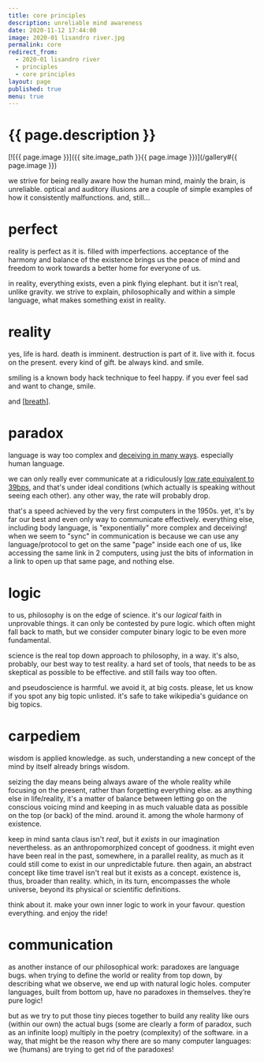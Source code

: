 ```yaml
---
title: core principles
description: unreliable mind awareness
date: 2020-11-12 17:44:00
image: 2020-01 lisandro river.jpg
permalink: core
redirect_from:
  - 2020-01 lisandro river
  - principles
  - core principles
layout: page
published: true
menu: true
---
```


# {{ page.description }}

[![{{ page.image }}]({{ site.image_path }}{{ page.image }})](/gallery#{{ page.image }})

we strive for being really aware how the human mind, mainly the brain, is unreliable. optical and auditory illusions are a couple of simple examples of how it consistently malfunctions. and, still...

# perfect

reality is perfect as it is. filled with imperfections. acceptance of the harmony and balance of the existence brings us the peace of mind and freedom to work towards a better home for everyone of us.

in reality, everything exists, even a pink flying elephant. but it isn't real, unlike gravity. we strive to explain, philosophically and within a simple language, what makes something exist in reality. 

# reality

yes, life is hard. death is imminent. destruction is part of it. live with it. focus on the present. every kind of gift. be always kind. and smile.

smiling is a known body hack technique to feel happy. if you ever feel sad and want to change, smile.

and [[breath](/breath)].

# paradox

language is way too complex and [deceiving in many ways](https://web.archive.org/web/20191221133355/https://curiosity.com/topics/is-communication-really-80-percent-nonverbal-curiosity/). especially human language.

we can only really ever communicate at a ridiculously [low rate equivalent to 39bps](https://web.archive.org/web/20201103134035/https://www.sciencemag.org/news/2019/09/human-speech-may-have-universal-transmission-rate-39-bits-second), and that's under ideal conditions (which actually is speaking without seeing each other). any other way, the rate will probably drop.

that's a speed achieved by the very first computers in the 1950s. yet, it's by far our best and even only way to communicate effectively. everything else, including body language, is "exponentially" more complex and deceiving! when we seem to "sync" in communication is because we can use any language/protocol to get on the same "page" inside each one of us, like accessing the same link in 2 computers, using just the bits of information in a link to open up that same page, and nothing else.

# logic

to us, philosophy is on the edge of science. it's our *logical* faith in unprovable things. it can only be contested by pure logic. which often might fall back to math, but we consider computer binary logic to be even more fundamental.

science is the real top down approach to philosophy, in a way. it's also, probably, our best way to test reality. a hard set of tools, that needs to be as skeptical as possible to be effective. and still fails way too often.

and pseudoscience is harmful. we avoid it, at big costs. please, let us know if you spot any big topic unlisted. it's safe to take wikipedia's guidance on big topics.

# carpediem

wisdom is applied knowledge. as such, understanding a new concept of the mind by itself already brings wisdom.

seizing the day means being always aware of the whole reality while focusing on the present, rather than forgetting everything else. as anything else in life/reality, it's a matter of balance between letting go on the conscious voicing mind and keeping in as much valuable data as possible on the top (or back) of the mind. around it. among the whole harmony of existence.

keep in mind santa claus isn't *real*, but it *exists* in our imagination nevertheless. as an anthropomorphized concept of goodness. it might even have been real in the past, somewhere, in a parallel reality, as much as it could still come to exist in our unpredictable future. then again, an abstract concept like time travel isn't real but it exists as a concept. existence is, thus, broader than reality. which, in its turn, encompasses the whole universe, beyond its physical or scientific definitions.

think about it. make your own inner logic to work in your favour. question everything. and enjoy the ride!

# communication

as another instance of our philosophical work: paradoxes are language bugs. when trying to define the world or reality from top down, by describing what we observe, we end up with natural logic holes. computer languages, built from bottom up, have no paradoxes in themselves. they’re pure logic!

but as we try to put those tiny pieces together to build any reality like ours (within our own) the actual bugs (some are clearly a form of paradox, such as an infinite loop) multiply in the poetry (complexity) of the software. in a way, that might be the reason why there are so many computer languages: we (humans) are trying to get rid of the paradoxes!
